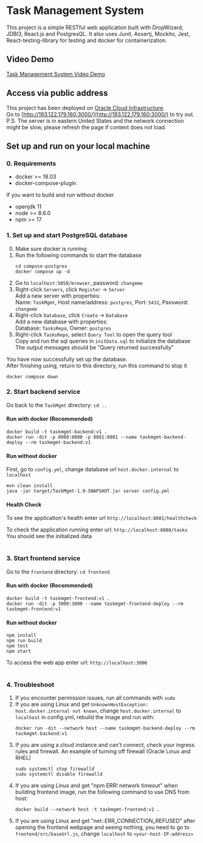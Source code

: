 # Task Management System
This project is a simple RESTful web application built with DropWizard, JDBI3, React.js and PostgresQL. It also uses Junit, Assertj, Mockito, Jest, React-testing-library for testing and docker for containerization.

## Video Demo

[Task Management System Video Demo](https://www.dropbox.com/s/q8skxv475wkeqhb/Task%20Management%20System%20Demo.mov?dl=0)

## Access via public address
This project has been deployed on [Oracle Cloud Infrastructure](https://www.oracle.com/cloud/).   
Go to [http://193.122.179.160:3000/](http://193.122.179.160:3000/) to try out.   
P.S. The server is in eastern United States and the network connection might be slow, please refresh the page if content does not load.

## Set up and run on your local machine

### 0. Requirements
* docker >= 18.03
* docker-compose-plugin   

If you want to build and run without docker
* openjdk 11
* node >= 8.6.0
* npm >= 17


### 1. Set up and start PostgreSQL database
0. Make sure docker is running
1. Run the following commands to start the database
   ```
   cd compose-postgres 
   docker compose up -d 
   ```
2. Go to `localhost:5050/browser`, password: `changeme`
3. Right-click `Servers`, click `Register` -> `Server`   
   Add a new server with properties:  
   Name: `TaskMgmt`, Host name/address: `postgres`, Port: `5432`, Password: `changeme`
4. Right-click `Database`, click `Create` -> `Database`   
   Add a new database with properties:   
   Database: `TasksRepo`, Owner: `postgres`   
5. Right-click `TasksRepo`, select `Query Tool` to open the query tool   
   Copy and run the sql queries in `initData.sql` to initialize the database   
   The output messages should be "Query returned successfully"    

You have now successfully set up the database.   
After finishing using, return to this directory, run this command to stop it
```
docker compose down 
```

### 2. Start backend service
Go back to the `TaskMgmt` directory: `cd ..`

#### Run with docker (Recommended)
```
docker build -t taskmgmt-backend:v1 . 
docker run -dit -p 8080:8080 -p 8081:8081 --name taskmgmt-backend-deploy --rm taskmgmt-backend:v1 
```

#### Run without docker
First, go to `config.yml`, change database url `host.docker.internal` to `localhost`   
```
mvn clean install 
java -jar target/TaskMgmt-1.0-SNAPSHOT.jar server config.yml 
```

#### Health Check
To see the application's health enter url `http://localhost:8081/healthcheck`

To check the application running enter url: `http://localhost:8080/tasks`   
You should see the initialized data   
<br/>
   
### 3. Start frontend service
Go to the `frontend` directory: `cd frontend`

#### Run with docker (Recommended)
```
docker build -t taskmgmt-frontend:v1 . 
docker run -dit -p 3000:3000 --name taskmgmt-frontend-deploy --rm taskmgmt-frontend:v1 
```

#### Run without docker
```
npm install 
npm run build 
npm test 
npm start 
```

To access the web app enter url: `http://localhost:3000`   
<br/>

### 4. Troubleshoot
1. If you encounter permission issues, run all commands with `sudo`   
2. If you are using Linux and get `UnknownHostException: host.docker.internal not known`, change `host.docker.internal` to `localhost` in config.yml, rebuild the image and run with:
   ```
   docker run -dit --network host --name taskmgmt-backend-deploy --rm taskmgmt-backend:v1 
   ```
3. If you are using a cloud instance and can't connect, check your ingress rules and firewall.
   An example of turning off firewall (Oracle Linux and RHEL)
   ```
   sudo systemctl stop firewalld 
   sudo systemctl disable firewalld 
   ```
4. If you are using Linux and get "npm ERR! network timeout" when building frontend image, run the following command to use DNS from host:
   ```
   docker build --network host -t taskmgmt-frontend:v1 . 
   ```
5. If you are using Linux and get "net::ERR_CONNECTION_REFUSED" after opening the frontend webpage and seeing nothing, you need to go to `frontend/src/baseUrl.js`, change `localhost` to `<your-host-IP-address>`